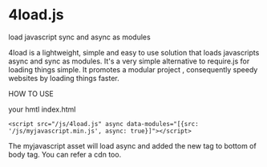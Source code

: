 # 4load.js
load javascript sync and async as modules

4load is a lightweight, simple and easy to use solution that loads javascripts async and sync as modules. It's a very simple alternative to require.js for loading things simple. It promotes a modular project , consequently speedy websites by loading things faster.

HOW TO USE

your hmtl index.html
```
<script src="/js/4load.js" async data-modules="[{src: '/js/myjavascript.min.js', async: true}]"></script>
```

The myjavascript asset will load async and added the new tag to bottom of body tag. You can refer a cdn too.
